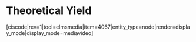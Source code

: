 # Theoretical Yield



[ciscode|rev=1|tool=elmsmedia|item=4067|entity_type=node|render=display_mode|display_mode=mediavideo]